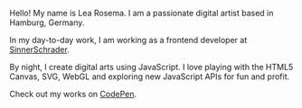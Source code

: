 Hello! My name is Lea Rosema. I am a passionate digital artist based in Hamburg, Germany. 

In my day-to-day work, I am working as a frontend developer at [SinnerSchrader](https://sinnerschrader.com).

By night, I create digital arts using JavaScript. I love playing with the HTML5 Canvas, SVG, WebGL and exploring new JavaScript APIs for fun and profit.

Check out my works on [CodePen](https://codepen.io/terabaud/).
